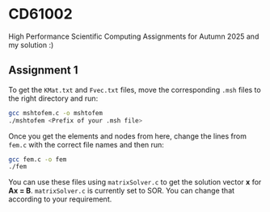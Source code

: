 # CD61002

High Performance Scientific Computing Assignments for Autumn 2025 and my solution :)

## Assignment 1

To get the `KMat.txt` and `Fvec.txt` files, move the corresponding `.msh` files to the right directory and run:

```bash
gcc mshtofem.c -o mshtofem
./mshtofem <Prefix of your .msh file>
```

Once you get the elements and nodes from here, change the lines from `fem.c` with the correct file names and then run:

```bash
gcc fem.c -o fem
./fem
```

You can use these files using `matrixSolver.c` to get the solution vector **x** for **Ax = B**. `matrixSolver.c` is currently set to SOR. You can change that according to your requirement.
